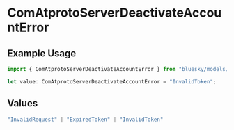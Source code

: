 # ComAtprotoServerDeactivateAccountError

## Example Usage

```typescript
import { ComAtprotoServerDeactivateAccountError } from "bluesky/models/errors";

let value: ComAtprotoServerDeactivateAccountError = "InvalidToken";
```

## Values

```typescript
"InvalidRequest" | "ExpiredToken" | "InvalidToken"
```